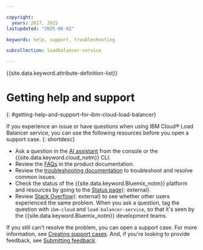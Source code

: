 ```yaml
---

copyright:
  years: 2017, 2025
lastupdated: "2025-06-02"

keywords: help, support, troubleshooting

subcollection: loadbalancer-service

---
```


{{site.data.keyword.attribute-definition-list}}

# Getting help and support
{: #getting-help-and-support-for-ibm-cloud-load-balancer}

If you experience an issue or have questions when using IBM Cloud® Load Balancer service, you can use the following resources before you open a support case.
{: shortdesc}

* Ask a question in the [AI assistant](/docs/overview?topic=overview-ask-ai-assistant) from the console or the {{site.data.keyword.cloud_notm}} CLI.
* Review the [FAQs](/docs/loadbalancer-service?topic=loadbalancer-service-faqs-for-ibm-cloud-load-balancer) in the product documentation.
* Review the [troubleshooting documentation](/docs/loadbalancer-service?topic=loadbalancer-service-the-back-end-server-is-unhealthy) to troubleshoot and resolve common issues.
* Check the status of the {{site.data.keyword.Bluemix_notm}} platform and resources by going to the [Status page](/status){: external}.
* Review [Stack Overflow](https://stackoverflow.com/questions/tagged/ibm-cloud){: external} to see whether other users experienced the same problem. When you ask a question, tag the question with `ibm-cloud` and `load-balancer-service`, so that it's seen by the {{site.data.keyword.Bluemix_notm}} development teams.

If you still can't resolve the problem, you can open a support case. For more information, see [Creating support cases](/docs/account?topic=account-open-case). And, if you're looking to provide feedback, see [Submitting feedback](/docs/overview?topic=overview-feedback).
